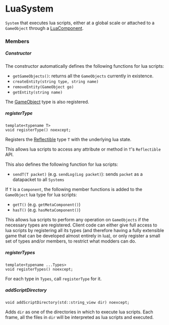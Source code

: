 # LuaSystem

`System` that executes lua scripts, either at a global scale or attached to a `GameObject` through a [LuaComponent](../components/LuaComponent.md).

### Members

##### Constructor

The constructor automatically defines the following functions for lua scripts:

* `getGameObjects()`: returns all the `GameObjects` currently in existence.
* `createEntity(string type, string name)`
* `removeEntity(GameObject go)`
* `getEntity(string name)`

The [GameObject](../../GameObject.md) type is also registered.

##### registerType

```
template<typename T>
void registerType() noexcept;
```
Registers the [Reflectible](../../putils/reflection/README.md) type `T` with the underlying lua state.

This allows lua scripts to access any attribute or method in `T`'s `Reflectible` API.

This also defines the following function for lua scripts:
* `sendT(T packet)` (e.g. `sendLog(Log packet)`): sends `packet` as a datapacket to all `Systems`

If `T` is a `Component`, the following member functions is added to the `GameObject` lua type for lua scripts:
* `getT()` (e.g. `getMetaComponent()`)
* `hasT()` (e.g. `hasMetaComponent()`)

This allows lua scripts to perform any operation on `GameObjects` if the necessary types are registered. Client code can either give full access to lua scripts by registering all its types (and therefore having a fully extensible game that can be developed almost entirely in lua), or only register a small set of types and/or members, to restrict what modders can do.

##### registerTypes

```
template<typename ...Types>
void registerTypes() noexcept;
```

For each type in `Types`, call `registerType` for it.

##### addScriptDirectory

```
void addScriptDirectory(std::string_view dir) noexcept;
```
Adds `dir` as one of the directories in which to execute lua scripts. Each frame, all the files in `dir` will be interpreted as lua scripts and executed.
